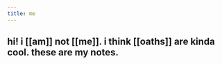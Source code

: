 ```yaml
---
title: me
---
```


## hi! i [[am]] not [[me]]. i think [[oaths]] are kinda cool. these are my notes.

